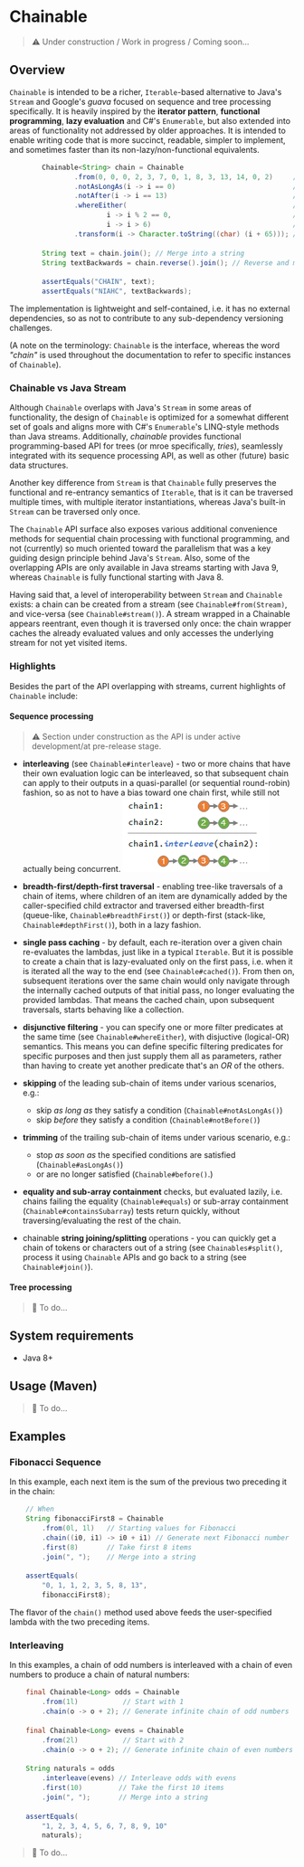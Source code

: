 # Chainable

> :warning: Under construction / Work in progress / Coming soon...

## Overview

`Chainable` is intended to be a richer, `Iterable`-based alternative to Java's `Stream` and Google's *guava* focused on sequence and tree processing specifically. It is heavily inspired by the **iterator pattern**, **functional programming**, **lazy evaluation** and C#'s `Enumerable`, but also extended into areas of functionality not addressed by older approaches. It is intended to enable writing code that is more succinct, readable, simpler to implement, and sometimes faster than its non-lazy/non-functional equivalents.

```java
        Chainable<String> chain = Chainable
                .from(0, 0, 0, 2, 3, 7, 0, 1, 8, 3, 13, 14, 0, 2)     // Integers
                .notAsLongAs(i -> i == 0)                             // Ignore leading sub chain of 0s
                .notAfter(i -> i == 13)                               // Stop after finding 13
                .whereEither(                                         // Choose only those that...
                        i -> i % 2 == 0,                              // ...are even
                        i -> i > 6)                                   // ...or greater than 6
                .transform(i -> Character.toString((char) (i + 65))); // Transform into letters

        String text = chain.join(); // Merge into a string
        String textBackwards = chain.reverse().join(); // Reverse and merge into a string

        assertEquals("CHAIN", text);
        assertEquals("NIAHC", textBackwards);
```

The implementation is lightweight and self-contained, i.e. it has no external dependencies, so as not to contribute to any sub-dependency versioning challenges.

(A note on the terminology: `Chainable` is the interface, whereas the word *"chain"* is used throughout the documentation to refer to specific instances of `Chainable`).

### Chainable vs Java Stream

Although `Chainable` overlaps with Java's `Stream` in some areas of functionality, the design of `Chainable` is optimized for a somewhat different set of goals and aligns more with C#'s `Enumerable`'s LINQ-style methods than Java streams. Additionally, *chainable* provides functional programming-based API for trees (or mroe specifically, *tries*), seamlessly integrated with its sequence processing API, as well as other (future) basic data structures.

Another key difference from `Stream` is that `Chainable` fully preserves the functional and re-entrancy semantics of `Iterable`, that is it can be traversed multiple times, with multiple iterator instantiations, whereas Java's built-in `Stream` can be traversed only once.

The `Chainable` API surface also exposes various additional convenience methods for sequential chain processing with functional programming, and not (currently) so much oriented toward the parallelism that was a key guiding design principle behind Java's `Stream`. Also, some of the overlapping APIs are only available in Java streams starting with Java 9, whereas `Chainable` is fully functional starting with Java 8.

Having said that, a level of interoperability between `Stream` and `Chainable` exists: a chain can be created from a stream (see `Chainable#from(Stream)`, and vice-versa (see `Chainable#stream()`). A stream wrapped in a Chainable appears reentrant, even though it is traversed only once: the chain wrapper caches the already evaluated values and only accesses the underlying stream for not yet visited items.

### Highlights

Besides the part of the API overlapping with streams, current highlights of `Chainable` include:

#### Sequence processing
> :warning: Section under construction as the API is under active development/at pre-release stage.

- **interleaving** (see `Chainable#interleave`) - two or more chains that have their own evaluation logic can be interleaved,
so that subsequent chain can apply to their outputs in a quasi-parallel (or sequential round-robin) fashion, so as not to have a bias toward one chain first, while still not actually being concurrent.
![Interleave](./src/main/java/doc-files/img/interleave.png)

- **breadth-first/depth-first traversal** - enabling tree-like traversals of a chain of items, where children of an item are dynamically added by the caller-specified child extractor and traversed either breadth-first (queue-like, `Chainable#breadthFirst()`) or depth-first (stack-like, `Chainable#depthFirst()`), both in a lazy fashion.

- **single pass caching** - by default, each re-iteration over a given chain re-evaluates the lambdas, just like in a typical `Iterable`. But it is possible to create a chain that is lazy-evaluated only on the first pass, i.e. when it is iterated all the way to the end (see `Chainable#cached()`). From then on, subsequent iterations over the same chain would only navigate through the internally cached outputs of that initial pass, no longer evaluating the provided lambdas. That means the cached chain, upon subsequent traversals, starts behaving like a collection. 

- **disjunctive filtering** - you can specify one or more filter predicates at the same time (see `Chainable#whereEither`), with disjuctive (logical-OR) semantics. This means you can define specific filtering predicates for specific purposes and then just supply them all as parameters, rather than having to create yet another predicate that's an *OR* of the others.

- **skipping** of the leading sub-chain of items under various scenarios, e.g.:
  - skip *as long as* they satisfy a condition (`Chainable#notAsLongAs()`)
  - skip *before* they satisfy a condition (`Chainable#notBefore()`)
  
- **trimming** of the trailing sub-chain of items under various scenario, e.g.:
  - stop *as soon as* the specified conditions are satisfied (`Chainable#asLongAs()`)
  - or are no longer satisfied (`Chainable#before()`.)

- **equality and sub-array containment** checks, but evaluated lazily, i.e. chains failing the equality (`Chainable#equals`) or sub-array containment (`Chainable#containsSubarray`) tests return quickly, without traversing/evaluating the rest of the chain.

- chainable **string joining/splitting** operations - you can quickly get a chain of tokens or characters out of a string (see `Chainables#split()`, process it using `Chainable` APIs and go back to a string (see `Chainable#join()`).

#### Tree processing

> :triangular_flag_on_post: To do...

## System requirements

- Java 8+

## Usage (Maven)

> :triangular_flag_on_post: To do...

## Examples

### Fibonacci Sequence

In this example, each next item is the sum of the previous two preceding it in the chain:

```java
    // When
    String fibonacciFirst8 = Chainable
        .from(0l, 1l)   // Starting values for Fibonacci
        .chain((i0, i1) -> i0 + i1) // Generate next Fibonacci number
        .first(8)       // Take first 8 items
        .join(", ");    // Merge into a string

    assertEquals(
        "0, 1, 1, 2, 3, 5, 8, 13",
        fibonacciFirst8);
```

The flavor of the `chain()` method used above feeds the user-specified lambda with the two preceding items.

### Interleaving

In this examples, a chain of odd numbers is interleaved with a chain of even numbers to produce a chain of natural numbers:

```java
    final Chainable<Long> odds = Chainable
        .from(1l)           // Start with 1
        .chain(o -> o + 2); // Generate infinite chain of odd numbers

    final Chainable<Long> evens = Chainable
        .from(2l)           // Start with 2
        .chain(o -> o + 2); // Generate infinite chain of even numbers

    String naturals = odds
        .interleave(evens) // Interleave odds with evens
        .first(10)         // Take the first 10 items 
        .join(", ");       // Merge into a string

    assertEquals(
        "1, 2, 3, 4, 5, 6, 7, 8, 9, 10"
        naturals);
```

> :triangular_flag_on_post: To do...